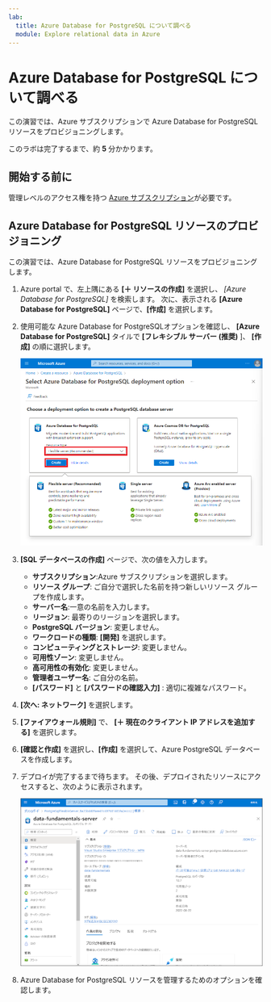 ```yaml
---
lab:
  title: Azure Database for PostgreSQL について調べる
  module: Explore relational data in Azure
---
```


# Azure Database for PostgreSQL について調べる

この演習では、Azure サブスクリプションで Azure Database for PostgreSQL リソースをプロビジョニングします。

このラボは完了するまで、約 **5** 分かかります。

## 開始する前に

管理レベルのアクセス権を持つ [Azure サブスクリプション](https://azure.microsoft.com/free)が必要です。

## Azure Database for PostgreSQL リソースのプロビジョニング

この演習では、Azure Database for PostgreSQL リソースをプロビジョニングします。

1. Azure portal で、左上隅にある **[&#65291; リソースの作成]** を選択し、 *[Azure Database for PostgreSQL]* を検索します。 次に、表示される **[Azure Database for PostgreSQL]** ページで、**[作成]** を選択します。

1. 使用可能な Azure Database for PostgreSQLオプションを確認し、 **[Azure Database for PostgreSQL]** タイルで **[フレキシブル サーバー (推奨)** ]、 **[作成]** の順に選択します。

    ![Azure Database for PostgreSQL デプロイ オプションのスクリーンショット](images/postgresql-options.png)

1. **[SQL データベースの作成]** ページで、次の値を入力します。
    - **サブスクリプション**:Azure サブスクリプションを選択します。
    - **リソース グループ**: ご自分で選択した名前を持つ新しいリソース グループを作成します。
    - **サーバー名**:一意の名前を入力します。
    - **リージョン**: 最寄りのリージョンを選択します。
    - **PostgreSQL バージョン**: 変更しません。
    - **ワークロードの種類**: **[開発]** を選択します。
    - **コンピューティングとストレージ**: 変更しません。
    - **可用性ゾーン**: 変更しません。
    - **高可用性の有効化**: 変更しません。
    - **管理者ユーザー名**: ご自分の名前。
    - **[パスワード]** と **[パスワードの確認入力]** : 適切に複雑なパスワード。

1. **[次へ: ネットワーク]** を選択します。

1. **[ファイアウォール規則]** で、 **[&#65291; 現在のクライアント IP アドレスを追加する]** を選択します。

1. **[確認と作成]** を選択し、**[作成]** を選択して、Azure PostgreSQL データベースを作成します。

1. デプロイが完了するまで待ちます。 その後、デプロイされたリソースにアクセスすると、次のように表示されます。

    ![[Azure Database for PostgreSQL] ページが表示されている Azure portal のスクリーンショット。](images/postgresql-portal.png)

1. Azure Database for PostgreSQL リソースを管理するためのオプションを確認します。
